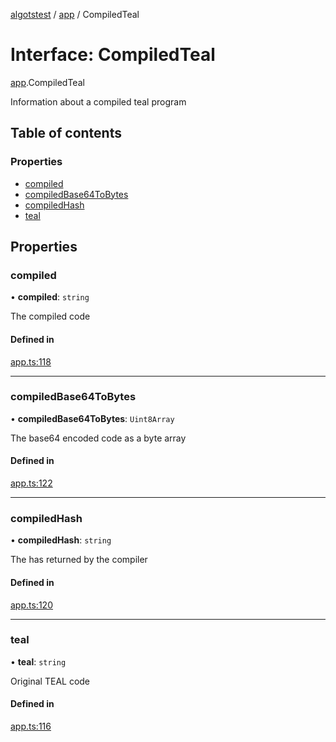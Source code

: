 [algotstest](../README.md) / [app](../modules/app.md) / CompiledTeal

# Interface: CompiledTeal

[app](../modules/app.md).CompiledTeal

Information about a compiled teal program

## Table of contents

### Properties

- [compiled](app.CompiledTeal.md#compiled)
- [compiledBase64ToBytes](app.CompiledTeal.md#compiledbase64tobytes)
- [compiledHash](app.CompiledTeal.md#compiledhash)
- [teal](app.CompiledTeal.md#teal)

## Properties

### compiled

• **compiled**: `string`

The compiled code

#### Defined in

[app.ts:118](https://github.com/algorandfoundation/algokit-utils-ts/blob/b75e3eb/src/app.ts#L118)

___

### compiledBase64ToBytes

• **compiledBase64ToBytes**: `Uint8Array`

The base64 encoded code as a byte array

#### Defined in

[app.ts:122](https://github.com/algorandfoundation/algokit-utils-ts/blob/b75e3eb/src/app.ts#L122)

___

### compiledHash

• **compiledHash**: `string`

The has returned by the compiler

#### Defined in

[app.ts:120](https://github.com/algorandfoundation/algokit-utils-ts/blob/b75e3eb/src/app.ts#L120)

___

### teal

• **teal**: `string`

Original TEAL code

#### Defined in

[app.ts:116](https://github.com/algorandfoundation/algokit-utils-ts/blob/b75e3eb/src/app.ts#L116)
